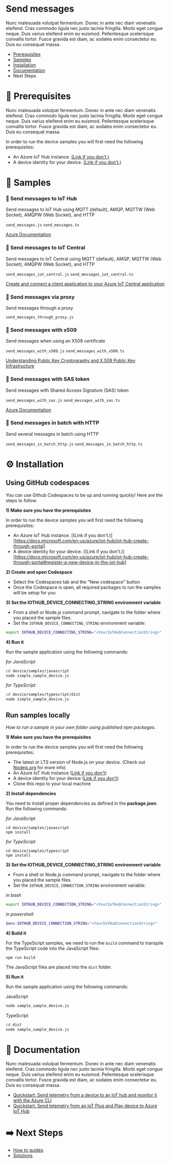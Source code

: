 # Send messages

Nunc malesuada volutpat fermentum. Donec in ante nec diam venenatis eleifend. Cras commodo ligula nec justo lacinia fringilla. Morbi eget congue neque. Duis varius eleifend enim eu euismod. Pellentesque scelerisque convallis tortor. Fusce gravida est diam, ac sodales enim consectetur eu. Duis eu consequat massa.

- [Prerequisites](#prerequisites)
- [Samples](#samples)
- [Installation](#installation)
- [Documentation](#documentation)
- Next Steps

# 🚀 Prerequisites

Nunc malesuada volutpat fermentum. Donec in ante nec diam venenatis eleifend. Cras commodo ligula nec justo lacinia fringilla. Morbi eget congue neque. Duis varius eleifend enim eu euismod. Pellentesque scelerisque convallis tortor. Fusce gravida est diam, ac sodales enim consectetur eu. Duis eu consequat massa.

In order to run the device samples you will first need the following prerequisites:

- An Azure IoT Hub instance. [(Link if you don't.)](https://docs.microsoft.com/en-us/azure/iot-hub/iot-hub-create-through-portal)
- A device identity for your device. [(Link if you don't.)](https://docs.microsoft.com/en-us/azure/iot-hub/iot-hub-create-through-portal#register-a-new-device-in-the-iot-hub)

# 🌟 Samples

### 🔹 Send messages to IoT Hub
Send messages to IoT Hub using MQTT (default), AMQP, MQTTW (Web Socket), AMQPW (Web Socket), and HTTP

`send_messages.js` `send_messages.ts`

[Azure Documentation](https://docs.microsoft.com/en-us/azure/iot-central/core/tutorial-connect-device?pivots=programming-language-javascript) 

### 🔹 Send messages to IoT Central
Send messages to IoT Central using MQTT (default), AMQP, MQTTW (Web Socket), AMQPW (Web Socket), and HTTP

`send_messages_iot_central.js` `send_messages_iot_central.ts`

[Create and connect a client application to your Azure IoT Central application](#)

### 🔹 Send messages via proxy
Send messages through a proxy 

`send_messages_through_proxy.js`

### 🔹 Send messages with x509
Send messages when using an X509 certificate

`send_messages_with_x509.js` `send_messages_with_x509.ts`

[Understanding Public Key Cryptography and X.509 Public Key Infrastructure](https://docs.microsoft.com/en-us/azure/iot-hub/tutorial-x509-introduction) 

### 🔹 Send messages with SAS token
Send messages with Shared Access Signature (SAS) token

`send_messages_with_sas.js` `send_messages_with_sas.ts`

[Azure Documentation](https://docs.microsoft.com/en-us/azure/iot-hub/tutorial-x509-introduction)

### 🔹 Send messages in batch with HTTP
Send several messages in batch using HTTP

`send_messages_in_batch_http.js` `send_messages_in_batch_http.ts`

# ⚙️ Installation

## Using GitHub codespaces

You can use Github Codespaces to be up and running quickly! Here are the steps to follow.

**1) Make sure you have the prerequisites**

In order to run the device samples you will first need the following prerequisites:

- An Azure IoT Hub instance. [(Link if you don't.)][https://docs.microsoft.com/en-us/azure/iot-hub/iot-hub-create-through-portal]
- A device identity for your device. [(Link if you don't.)][https://docs.microsoft.com/en-us/azure/iot-hub/iot-hub-create-through-portal#register-a-new-device-in-the-iot-hub]

**2) Create and open Codespace**

- Select the Codespaces tab and the "New codespace" button
- Once the Codespace is open, all required packages to run the samples will be setup for you

**3) Set the IOTHUB_DEVICE_CONNECTING_STRING environment variable**

- From a shell or Node.js command prompt, navigate to the folder where you placed the sample files.
- Set the `IOTHUB_DEVICE_CONNECTING_STRING` environment variable:

```bash
export IOTHUB_DEVICE_CONNECTING_STRING="<YourIoTHubConnectionString>"
```

**4) Run it**

Run the sample application using the following commands:

_for JavaScript_

```bash
cd device/samples/javascript
node simple_sample_device.js
```

_for TypeScript_

```bash
cd device/samples/typescript/dist
node simple_sample_device.js
```

## Run samples locally

_How to run a sample in your own folder using published npm packages._

**1) Make sure you have the prerequisites**

In order to run the device samples you will first need the following prerequisites:

- The latest or LTS version of Node.js on your device. (Check out [Nodejs.org](https://nodejs.org/) for more info)
- An Azure IoT Hub instance ([Link if you don't](https://docs.microsoft.com/en-us/azure/iot-hub/iot-hub-create-through-portal))
- A device identity for your device ([Link if you don't](https://docs.microsoft.com/en-us/azure/iot-hub/iot-hub-create-through-portal#register-a-new-device-in-the-iot-hub))
- Clone this repo to your local machine

**2) Install dependencies**

You need to install proper dependencies as defined in the **package.json**. Run the following commands:

_for JavaScript_

```
cd device/samples/javascript
npm install
```

_for TypeScript_

```
cd device/samples/typescript
npm install
```

**3) Set the IOTHUB_DEVICE_CONNECTING_STRING environment variable**

- From a shell or Node.js command prompt, navigate to the folder where you placed the sample files.
- Set the `IOTHUB_DEVICE_CONNECTION_STRING` environment variable:

_in bash_

```bash
export IOTHUB_DEVICE_CONNECTION_STRING="<YourIoTHubConnectionString>"
```

_in powershell_

```powershell
$env:IOTHUB_DEVICE_CONNECTION_STRING="<YourIoTHubConnectionString>"
```

**4) Build it**

For the TypeScript samples, we need to run the `build` command to transpile the TypeScript code into the JavaScript files:

```
npm run build
```

The JavaScript files are placed into the `dist` folder.

**5) Run it**

Run the sample application using the following commands:

JavaScript

```bash
node sample_sample_device.js
```

TypeScript

```bash
cd dist
node sample_sample_device.js
```
# 📖 Documentation

Nunc malesuada volutpat fermentum. Donec in ante nec diam venenatis eleifend. Cras commodo ligula nec justo lacinia fringilla. Morbi eget congue neque. Duis varius eleifend enim eu euismod. Pellentesque scelerisque convallis tortor. Fusce gravida est diam, ac sodales enim consectetur eu. Duis eu consequat massa.

- [Quickstart: Send telemetry from a device to an IoT hub and monitor it with the Azure CLI](https://docs.microsoft.com/en-us/azure/iot-hub/quickstart-send-telemetry-cli)
- [Quickstart: Send telemetry from an IoT Plug and Play device to Azure IoT Hub](https://docs.microsoft.com/en-us/azure/iot-develop/quickstart-send-telemetry-iot-hub?toc=%2Fazure%2Fiot-hub%2Ftoc.json&bc=%2Fazure%2Fiot-hub%2Fbreadcrumb%2Ftoc.json&pivots=programming-language-nodejs)

# ➡️ Next Steps

- [How to guides](src/../../how%20to%20guides)
- [Solutions](src/../../solutions)
